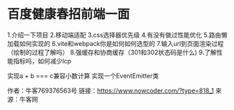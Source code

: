 # 百度健康春招前端一面

1.介绍一下项目
2.移动端适配
3.css选择器优先级
4.有没有做过性能优化
5.路由懒加载如何实现的
6.vite和webpack你是如何如何选型的
7.输入url到页面渲染过程（绘制的过程了解吗）
8.强缓存和协商缓存（301和302状态码是什么)
9.了解性能指标吗，如何减少lcp

实现a + b === c兼容小数计算
实现一个EventEmitter类



作者：牛客769376563号
链接：https://www.nowcoder.com/?type=818_1
来源：牛客网